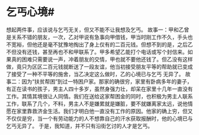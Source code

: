 # 乞丐心境#
想起两件事，应该说与乞丐无关，但又不能不让我想及乞丐。
故事一：甲和乙曾是关系不错的朋友，一次，乙对甲说有急事向甲借钱，甲当时刚工作不久，手头也不宽裕，但他还是毫不犹豫地掏出了身上仅有的二百元钱。但想不到的是，之后乙不但没有还钱，甚至再也不和甲联系了。甲多希望乙能打个电话或写个封信来。如果真的困难只需要说一声，冲着朋友的交情，甲也就不要他还钱了。但乙没有这样做，竟只为区区二百元钱就断送了一段友谊，他当初接受朋友平等的帮助就已变成了接受了一种不平等的施舍，当乙决定这么做时，乙的心境已与乞丐 无异了。
故事二：因为“扶贫帮困”到过一特困户家。那家的确很穷，家里有卧病多年的妻子，有正在读书的孩子，男主人四十多岁，虽然身强力壮，却呆在家里十几年一直没有工作。其情其境很让人同情。我们在送给这家帮困金的同时，也积极为男主人联系工作，联系了几个，不料，男主人不是嫌累就是嫌脏，要不就嫌离家太远，说他情愿在家里靠救济金生活。我们才明白他一直没有工作的原因。他家的确上穷，但又不仅仅是穷，当一个有劳动能力的人不想靠自己的汗水获取报酬时，他的心境已与乞丐无异了。
于是，我知道，并不只有沿街乞讨的人才是乞丐。
  